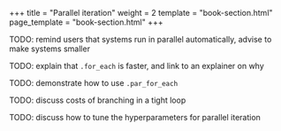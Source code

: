 +++
title = "Parallel iteration"
weight = 2
template = "book-section.html"
page_template = "book-section.html"
+++

TODO: remind users that systems run in parallel automatically, advise to make systems smaller

TODO: explain that `.for_each` is faster, and link to an explainer on why

TODO: demonstrate how to use `.par_for_each`

TODO: discuss costs of branching in a tight loop

TODO: discuss how to tune the hyperparameters for parallel iteration
